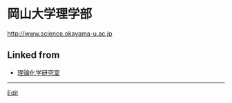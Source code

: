 # 岡山大学理学部

http://www.science.okayama-u.ac.jp

[](http://www.science.okayama-u.ac.jp/up_load_files/okadai_banner/1_image.jpg)







## Linked from

* [理論化学研究室](理論化学研究室.md)


----
[Edit](https://github.com/vitroid/vitroid.github.io/blob/master/MD/岡山大学理学部.md)
